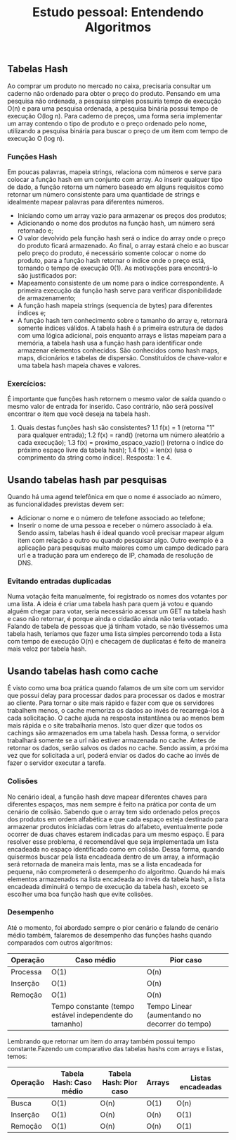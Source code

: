 <h1 align="center">
  Estudo pessoal: Entendendo Algoritmos
</h1>

</br>

## Tabelas Hash
Ao comprar um produto no mercado no caixa, precisaria consultar um caderno não ordenado para obter o preço do produto. Pensando em uma pesquisa não ordenada, a pesquisa simples possuiria tempo de execução O(n) e para uma pesquisa ordenada, a pesquisa binária possui tempo de execução O(log n).
Para caderno de preços, uma forma seria implementar um array contendo o tipo de produto e o preço ordenado pelo nome, utilizando a pesquisa binária para buscar o preço de um item com tempo de execução O (log n).

### Funções Hash
Em poucas palavras, mapeia strings, relaciona com números e serve para colocar a função hash em um conjunto com array. Ao inserir qualquer tipo de dado, a função retorna um número baseado em alguns requisitos como retornar um número consistente para uma quantidade de strings e idealmente mapear palavras para diferentes números.
- Iniciando como um array vazio para armazenar os preços dos produtos;
- Adicionando o nome dos produtos na função hash, um número será retornado e;
- O valor devolvido pela função hash será o índice do array onde o preço do produto ficará armazenado.
Ao final, o array estará cheio e ao buscar pelo preço do produto, é necessário somente colocar o nome do produto, para a função hash retornar o índice onde o preço está, tornando o tempo de execução 0(1). As motivações para encontrá-lo são justificados por: 
- Mapeamento consistente de um nome para o índice correspondente. A primeira execução da função hash serve para verificar disponibilidade de armazenamento;
- A função hash mapeia strings (sequencia de bytes) para diferentes índices e;
- A função hash tem conhecimento sobre o tamanho do array e, retornará somente índices válidos.
A tabela hash é a primeira estrutura de dados com uma lógica adicional, pois enquanto arrays e listas mapeiam para a memória, a tabela hash usa a função hash para identificar onde armazenar elementos conhecidos. São conhecidos como hash maps, maps, dicionários e tabelas de dispersão. Constituídos de chave-valor e uma tabela hash mapeia chaves e valores. 

### Exercícios:
É importante que funções hash retornem o mesmo valor de saída quando o mesmo valor de entrada for inserido. Caso contrário, não será possível encontrar o item que você deseja na tabela hash. 
1. Quais destas funções hash são consistentes?
    1.1 f(x) = 1 (retorna "1" para qualquer entrada);
    1.2 f(x) = rand() (retorna um número aleatório a cada execução);
    1.3 f(x) = proximo_espaco_vazio() (retorna o índice do próximo espaço livre da tabela hash);
    1.4 f(x) = len(x) (usa o comprimento da string como índice).
Resposta: 1 e 4.

## Usando tabelas hash par pesquisas
Quando há uma agend telefônica em que o nome é associado ao número, as funcionalidades previstas devem ser:
- Adicionar o nome e o número de telefone associado ao telefone;
- Inserir o nome de uma pessoa e receber o número associado à ela.
Sendo assim, tabelas hash é ideal quando você precisar mapear algum item com relação a outro ou quando pesquisar algo. Outro exemplo é a aplicação para pesquisas muito maiores como um campo dedicado para url e a tradução para um endereço de IP, chamada de resolução de DNS.

### Evitando entradas duplicadas 
Numa votação feita manualmente, foi registrado os nomes dos votantes por uma lista. A ideia é criar uma tabela hash para quem já votou e quando alguém chegar para votar, seria necessário acessar um GET na tabela hash e caso não retornar, é porque ainda o cidadão ainda não teria votado.
Falando de tabela de pessoas que já tinham votado, se não tivéssemos uma tabela hash, teríamos que fazer uma lista simples percorrendo toda a lista com tempo de execução O(n) e checagem de duplicatas é feito de maneira mais veloz por tabela hash.

## Usando tabelas hash como cache
É visto como uma boa prática quando falamos de um site com um servidor que possui delay para processar dados para processar os dados e mostrar ao cliente. Para tornar o site mais rápido e fazer com que os servidores trabalhem menos, o cache memoriza os dados ao invés de recarregá-los à cada solicitação. O cache ajuda na resposta instantânea ou ao menos bem mais rápida e o site trabalharia menos.
Isto quer dizer que todos os cachings são armazenados em uma tabela hash. Dessa forma, o servidor trabalhará somente se a url não estiver armazenada no cache. Antes de retornar os dados, serão salvos os dados no cache. Sendo assim, a próxima vez que for solicitada a url, poderá enviar os dados do cache ao invés de fazer o servidor executar a tarefa. 

### Colisões
No cenário ideal, a função hash deve mapear diferentes chaves para diferentes espaços, mas nem sempre é feito na prática por conta de um cenário de colisão. Sabendo que o array tem sido ordenado pelos preços dos produtos em ordem alfabética e que cada espaço esteja destinado para armazenar produtos iniciadas com letras do alfabeto, eventualmente pode ocorrer de duas chaves estarem indicadas para um mesmo espaço. E para resolver esse problema, é recomendável que seja implementada um lista encadeada no espaço identificado como em colisão.
Dessa forma, quando quisermos buscar pela lista encadeada dentro de um array, a informação será retornada de maneira mais lenta, mas se a lista encadeada for pequena, não comprometerá o desempenho do algoritmo. Quando há mais elementos armazenados na lista encadeada ao invés da tabela hash, a lista encadeada diminuirá o tempo de execução da tabela hash, exceto se escolher uma boa função hash que evite colisões.

### Desempenho
Até o momento, foi abordado sempre o pior cenário e falando de cenário médio também, falaremos de desempenho das funções hashs quando comparados com outros algoritmos:

| Operação |                      Caso médio                         |                   Pior caso                    |
| -------- | ------------------------------------------------------- | -----------------------------------------------|
| Processa |                         O(1)                            |                      O(n)                      |
| Inserção |                         O(1)                            |                      O(n)                      |
| Remoção  |                         O(1)                            |                      O(n)                      |
           | Tempo constante (tempo estável independente do tamanho) | Tempo Linear (aumentando no decorrer do tempo) |

Lembrando que retornar um item do array também possui tempo constante.Fazendo um comparativo das tabelas hashs com arrays e listas, temos:

| Operação | Tabela Hash: Caso médio | Tabela Hash: Pior caso | Arrays | Listas encadeadas |
| -------- | ----------------------- | ---------------------- | ------ | ----------------- |
| Busca    |          O(1)           |         O(n)           |  O(1)  |       O(n)        |
| Inserção |          O(1)           |         O(n)           |  O(n)  |       O(1)        |
| Remoção  |          O(1)           |         O(n)           |  O(n)  |       O(1)        |